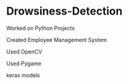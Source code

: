 # Drowsiness-Detection
Worked on Python Projects


Created Employee Management System


Used OpenCV


Used Pygame


keras models
